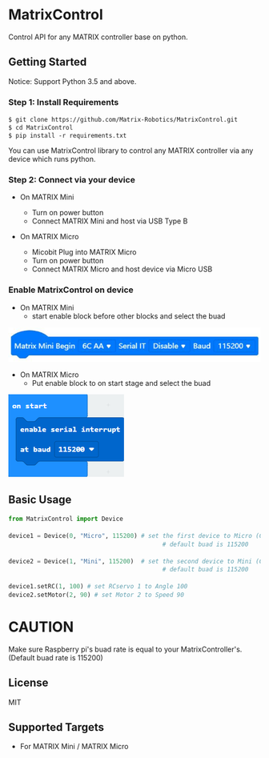 # MatrixControl
Control API for any MATRIX controller base on python.

## Getting Started

Notice: Support Python 3.5 and above.

### Step 1: Install Requirements

```shell
$ git clone https://github.com/Matrix-Robotics/MatrixControl.git
$ cd MatrixControl
$ pip install -r requirements.txt
```
You can use MatrixControl library to control any MATRIX controller via any device which runs python.

### Step 2: Connect via your device

- On MATRIX Mini
  * Turn on power button
  * Connect MATRIX Mini and host via USB Type B
 
- On MATRIX Micro
  * Micobit Plug into MATRIX Micro
  * Turn on power button
  * Connect MATRIX Micro and host device via Micro USB

### Enable MatrixControl on device
- On MATRIX Mini
  * start enable block before other blocks and select the buad

![image](https://github.com/Matrix-Robotics/MatrixControl/blob/main/doc/pic/Enable_MATRIX_Mini.png)

- On MATRIX Micro
  * Put enable block to on start stage and select the buad

![image](https://github.com/Matrix-Robotics/MatrixControl/blob/main/doc/pic/Enable_MATRIX_Micro.png)

## Basic Usage

```python
from MatrixControl import Device

device1 = Device(0, "Micro", 115200) # set the first device to Micro (Can be either Micro or Mini)
                                           # default buad is 115200
                                           
device2 = Device(1, "Mini", 115200)  # set the second device to Mini (Can be either Micro or Mini)
                                           # default buad is 115200

device1.setRC(1, 100) # set RCservo 1 to Angle 100
device2.setMotor(2, 90) # set Motor 2 to Speed 90
```

# CAUTION

Make sure Raspberry pi's buad rate is equal to your MatrixController's. (Default buad rate is 115200) 

## License

MIT

## Supported Targets

* For MATRIX Mini / MATRIX Micro

